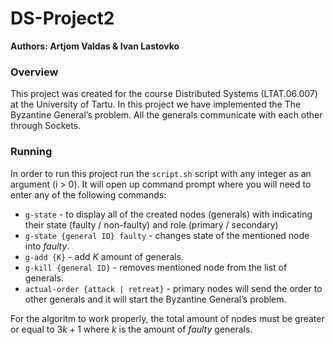 # DS-Project2

**Authors: Artjom Valdas & Ivan Lastovko**

### Overview
This project was created for the course Distributed Systems (LTAT.06.007) at the University of Tartu. 
In this project we have implemented the The Byzantine General’s problem.
All the generals communicate with each other through Sockets.

### Running
In order to run this project run the `script.sh` script with any integer as an argument (i > 0).
It will open up command prompt where you will need to enter any of the following commands:
* `g-state` - to display all of the created nodes (generals) with indicating their state (faulty / non-faulty) and role (primary / secondary)
* `g-state {general ID} faulty` - changes state of the mentioned node into *faulty*.
* `g-add {K}` - add *K* amount of generals.
* `g-kill {general ID}` - removes mentioned node from the list of generals.
* `actual-order {attack | retreat}` - primary nodes will send the order to other generals and it will start the Byzantine General’s problem.

For the algoritm to work properly, the total amount of nodes must be greater or equal to $3k+1$ where $k$ is the amount of *faulty* generals.
